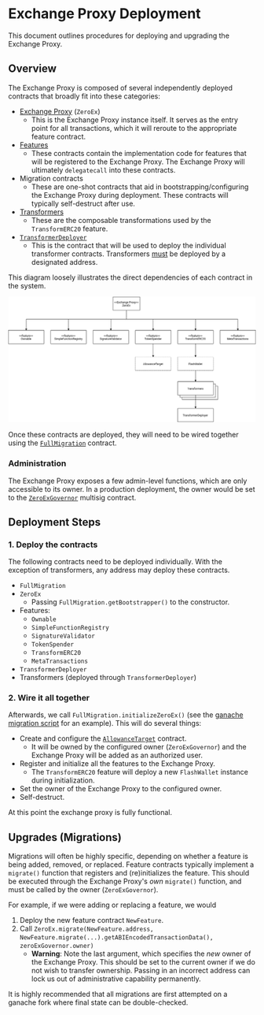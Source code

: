 # Exchange Proxy Deployment

This document outlines procedures for deploying and upgrading the Exchange Proxy.

## Overview

The Exchange Proxy is composed of several independently deployed contracts that broadly fit into these categories:

- [Exchange Proxy](./exchange-proxy) (`ZeroEx`)
    - This is the Exchange Proxy instance itself. It serves as the entry point for all transactions, which it will reroute to the appropriate feature contract.
- [Features](./features)
    - These contracts contain the implementation code for features that will be registered to the Exchange Proxy. The Exchange Proxy will ultimately `delegatecall` into these contracts.
- Migration contracts
    - These are one-shot contracts that aid in bootstrapping/configuring the Exchange Proxy during deployment. These contracts will typically self-destruct after use.
- [Transformers](./features/transform-erc20#transformers)
    - These are the composable transformations used by the `TransformERC20` feature.
- [`TransformerDeployer`](https://github.com/0xProject/0x-monorepo/blob/development/contracts/zero-ex/contracts/src/external/TransformerDeployer.sol)
    - This is the contract that will be used to deploy the individual transformer contracts. Transformers [must](./features/transform-erc20#locking-down-transformers) be deployed by a designated address.

This diagram loosely illustrates the direct dependencies of each contract in the system.

![deployment dependency graph](./img/ep-deployment-deps.png)

Once these contracts are deployed, they will need to be wired together using the [`FullMigration`](https://github.com/0xProject/0x-monorepo/blob/development/contracts/zero-ex/contracts/src/migrations/FullMigration.sol) contract.

### Administration

The Exchange Proxy exposes a few admin-level functions, which are only accessible to its owner. In a production deployment, the owner would be set to the [`ZeroExGovernor`](https://github.com/0xProject/0x-protocol-specification/blob/master/v3/zero-ex-governor.md) multisig contract.

## Deployment Steps

### 1. Deploy the contracts
The following contracts need to be deployed individually. With the exception of transformers, any address may deploy these contracts.
- `FullMigration`
- `ZeroEx`
    - Passing `FullMigration.getBootstrapper()` to the constructor.
- Features:
    - `Ownable`
    - `SimpleFunctionRegistry`
    - `SignatureValidator`
    - `TokenSpender`
    - `TransformERC20`
    - `MetaTransactions`
- `TransformerDeployer`
- Transformers (deployed through `TransformerDeployer`)

### 2. Wire it all together
Afterwards, we call `FullMigration.initializeZeroEx()` (see the [ganache migration script](https://github.com/0xProject/0x-monorepo/blob/development/contracts/zero-ex/src/migration.ts#L173) for an example). This will do several things:
- Create and configure the [`AllowanceTarget`](./features/token-spender#allowance-target) contract.
    - It will be owned by the configured owner (`ZeroExGovernor`) and the Exchange Proxy will be added as an authorized user.
- Register and initialize all the features to the Exchange Proxy.
    - The `TransformERC20` feature will deploy a new `FlashWallet` instance during initialization.
- Set the owner of the Exchange Proxy to the configured owner.
- Self-destruct.

At this point the exchange proxy is fully functional.

## Upgrades (Migrations)
Migrations will often be highly specific, depending on whether a feature is being added, removed, or replaced. Feature contracts typically implement a `migrate()` function that registers and (re)initializes the feature. This should be executed through the Exchange Proxy's *own* `migrate()` function, and must be called by the owner (`ZeroExGovernor`).

For example, if we were adding or replacing a feature, we would
1. Deploy the new feature contract `NewFeature`.
2. Call `ZeroEx.migrate(NewFeature.address, NewFeature.migrate(...).getABIEncodedTransactionData(), zeroExGovernor.owner)`
    - **Warning**: Note the last argument, which specifies the *new* owner of the Exchange Proxy. This should be set to the current owner if we do not wish to transfer ownership. Passing in an incorrect address can lock us out of administrative capability permanently.

It is highly recommended that all migrations are first attempted on a ganache fork where final state can be double-checked.
